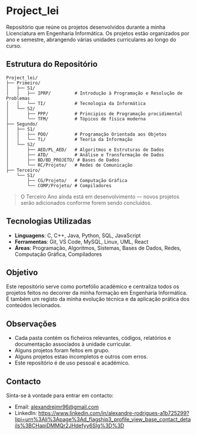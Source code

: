 # Project_lei

Repositório que reúne os projetos desenvolvidos durante a minha Licenciatura em Engenharia Informática. Os projetos estão organizados por ano e semestre, abrangendo várias unidades curriculares ao longo do curso.

## Estrutura do Repositório

```
Project_lei/
├── Primeiro/
│   ├── S1/
│   │   ├── IPRP/         # Introdução à Programação e Resolução de Problemas
│   │   └── TI/           # Tecnologia da Informática
│   └── S2/
│       ├── PPP/          # Principios de Programação procidimental 
│       └── TFM/          # Tópicos de física moderna
├── Segundo/
│   ├── S1/
│   │   ├── POO/          # Programação Orientada aos Objetos
│   │   └── Ti/           # Teoria da Informação
│   └── S2/
│       ├── AED/PL_AED/   # Algoritmos e Estruturas de Dados
│       ├── ATD/          # Análise e Transformação de Dados
│       ├── BD/BD_PROJETO/ # Bases de Dados
│       └── RC/Projeto/   # Redes de Comunicação
├── Terceiro/
    └── S1/
        ├── CG/Projeto/   # Computação Gráfica
        └── COMP/Projeto/ # Compiladores
```

> O Terceiro Ano ainda está em desenvolvimento — novos projetos serão adicionados conforme forem sendo concluídos.

## Tecnologias Utilizadas

- **Linguagens**: C, C++, Java, Python, SQL, JavaScript
- **Ferramentas**: Git, VS Code, MySQL, Linux, UML, React
- **Áreas**: Programação, Algoritmos, Sistemas, Bases de Dados, Redes, Computação Gráfica, Compiladores

## Objetivo

Este repositório serve como portefólio académico e centraliza todos os projetos feitos no decorrer da minha formação em Engenharia Informática. É também um registo da minha evolução técnica e da aplicação prática dos conteúdos lecionados.

## Observações

- Cada pasta contém os ficheiros relevantes, códigos, relatórios e documentação associados à unidade curricular.
- Alguns projetos foram feitos em grupo.
- Alguns projetos estao incompletos e outros com erros.
- Este repositório é de uso pessoal e académico.

## Contacto

Sinta-se à vontade para entrar em contacto:

- Email: alexandrejmr96@gmail.com
- LinkedIn: https://www.linkedin.com/in/alexandre-rodrigues-a1b725299?lipi=urn%3Ali%3Apage%3Ad_flagship3_profile_view_base_contact_details%3BCHapiDMMQr2JHdefyy6SIg%3D%3D
